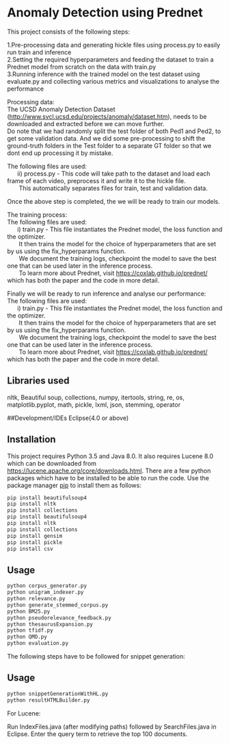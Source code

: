 # Anomaly Detection using Prednet
This project consists of the following steps:

   1.Pre-processing data and generating hickle files using process.py to easily run train and inference <br />
   2.Setting the required hyperparameters and feeding the dataset to train a Prednet model from scratch on the data with train.py <br />
   3.Running inference with the trained model on the test dataset using evaluate.py and collecting various metrics and visualizations to analyse the performance <br />

Processing data: <br />
   The UCSD Anomaly Detection Dataset (http://www.svcl.ucsd.edu/projects/anomaly/dataset.htm), needs to be downloaded and extracted before we can move further.<br />
   Do note that we had randomly split the test folder of both Ped1 and Ped2, to get some validation data. And we did some pre-processing to shift the ground-truth folders in the Test folder to a separate GT folder so that we dont end up processing it by mistake. <br />
   
   The following files are used:<br />
   &nbsp;&nbsp;&nbsp;&nbsp;&nbsp;&nbsp;ii) process.py - This code will take path to the dataset and load each frame of each video, preprocess it and write it to the hickle file. <br />
   &nbsp;&nbsp;&nbsp;&nbsp;&nbsp;&nbsp;                This automatically separates files for train, test and validation data. <br />

Once the above step is completed, the we will be ready to train our models.<br />

The training process:<br />
   The following files are used:<br />
   &nbsp;&nbsp;&nbsp;&nbsp;&nbsp;&nbsp;i) train.py - This file instantiates the Prednet model, the loss function and the optimizer.<br />
                &nbsp;&nbsp;&nbsp;&nbsp;&nbsp;&nbsp; It then trains the model for the choice of hyperparameters that are set by us using the fix_hyperparams function. <br />
               &nbsp;&nbsp;&nbsp;&nbsp;&nbsp;&nbsp;  We document the training logs, checkpoint the model to save the best one that can be used later in the inference process.<br />
			   &nbsp;&nbsp;&nbsp;&nbsp;&nbsp;&nbsp;  To learn more about Prednet, visit https://coxlab.github.io/prednet/ which has both the paper and the code in more detail. <br />
        
Finally we will be ready to run inference and analyse our performance:<br />
   The following files are used:<br />
   &nbsp;&nbsp;&nbsp;&nbsp;&nbsp;&nbsp;i) train.py - This file instantiates the Prednet model, the loss function and the optimizer.<br />
                &nbsp;&nbsp;&nbsp;&nbsp;&nbsp;&nbsp; It then trains the model for the choice of hyperparameters that are set by us using the fix_hyperparams function. <br />
               &nbsp;&nbsp;&nbsp;&nbsp;&nbsp;&nbsp;  We document the training logs, checkpoint the model to save the best one that can be used later in the inference process.<br />
			   &nbsp;&nbsp;&nbsp;&nbsp;&nbsp;&nbsp;  To learn more about Prednet, visit https://coxlab.github.io/prednet/ which has both the paper and the code in more detail. <br />


## Libraries used
nltk, Beautiful soup, collections, numpy, itertools, string, re, os, matplotlib.pyplot, math, pickle, lxml, json, stemming, operator

##Development/IDEs
Eclipse(4.0 or above)

## Installation
 
This project requires Python 3.5 and Java 8.0. It also requires Lucene 8.0 which can be downloaded from <https://lucene.apache.org/core/downloads.html>.
There are a few python packages which have to be installed to be able to run the code. Use the package manager [pip](https://pip.pypa.io/en/stable/) to install them as follows:

```bash
pip install beautifulsoup4
pip install nltk
pip install collections
pip install beautifulsoup4
pip install nltk
pip install collections
pip install gensim
pip install pickle
pip install csv

```
## Usage

```bash
python corpus_generator.py 
python unigram_indexer.py
python relevance.py 
python generate_stemmed_corpus.py
python BM25.py
python pseudorelevance_feedback.py
python thesaurusExpansion.py
python tfidf.py
python QMD.py
python evaluation.py
```
The following steps have to be followed for snippet generation:

## Usage

```bash
python snippetGenerationWithHL.py
python resultHTMLBuilder.py
```

For Lucene:

Run IndexFiles.java (after modifying paths) followed by SearchFiles.java in Eclipse. Enter the query term to retrieve the top 100 documents.

